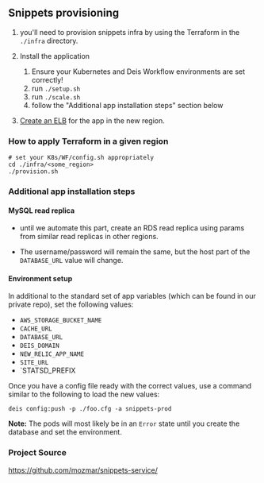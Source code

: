 ## Snippets provisioning

1. you'll need to provision snippets infra by using the Terraform in the
`./infra` directory.

2. Install the application 
    1. Ensure your Kubernetes and Deis Workflow environments are set correctly!
    1. run `./setup.sh`
    2. run `./scale.sh`
    1. follow the "Additional app installation steps" section below 

3. [Create an ELB](https://github.com/mozmar/infra/tree/master/elbs) for the app in the new region.

### How to apply Terraform in a given region

```shell
# set your K8s/WF/config.sh appropriately
cd ./infra/<some_region>
./provision.sh
```

### Additional app installation steps


#### MySQL read replica

- until we automate this part, create an RDS read replica using params from similar read replicas in other regions.

- The username/password will remain the same, but the host part of the `DATABASE_URL` value will change.

#### Environment setup

In additional to the standard set of app variables (which can be found in our private
repo), set the following values:

- `AWS_STORAGE_BUCKET_NAME`
- `CACHE_URL`
- `DATABASE_URL`
- `DEIS_DOMAIN`
- `NEW_RELIC_APP_NAME`
- `SITE_URL`
- `STATSD_PREFIX

Once you have a config file ready with the correct values, use a command similar to the following to load the new values:

```
deis config:push -p ./foo.cfg -a snippets-prod
```

**Note:** The pods will most likely be in an `Error` state until you create the database and set the environment.

### Project Source

https://github.com/mozmar/snippets-service/

